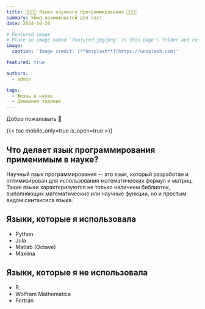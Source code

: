 ```yaml
---
title: 👩‍🎓👩‍💻 Языки научного программирования 👩‍💻👩‍🎓
summary: Уйма возможностей для нас!
date: 2024-10-20

# Featured image
# Place an image named `featured.jpg/png` in this page's folder and customize its options here.
image:
  caption: 'Image credit: [**Unsplash**](https://unsplash.com)'

featured: true 

authors:
  - admin

tags:
  - Жизнь в науке
  - Домашнее задание
---
```


Добро пожаловать 👋

{{< toc mobile_only=true is_open=true >}}

## Что делает язык программирования применимым в науке?

Научный язык программирования -- это язык, который разработан и оптимизирован для использования математических формул и матриц. Такие языки характеризуются не только наличием библиотек, выполняющих математические или научные функции, но и простым видом синтаксиса языка.

## Языки, которые я использовала 

- Python     
- Jula    
- Matlab (Octave)    
- Maxima      

## Языки, которые я не использовала

- R
- Wolfram Mathematica     
- Fortran     